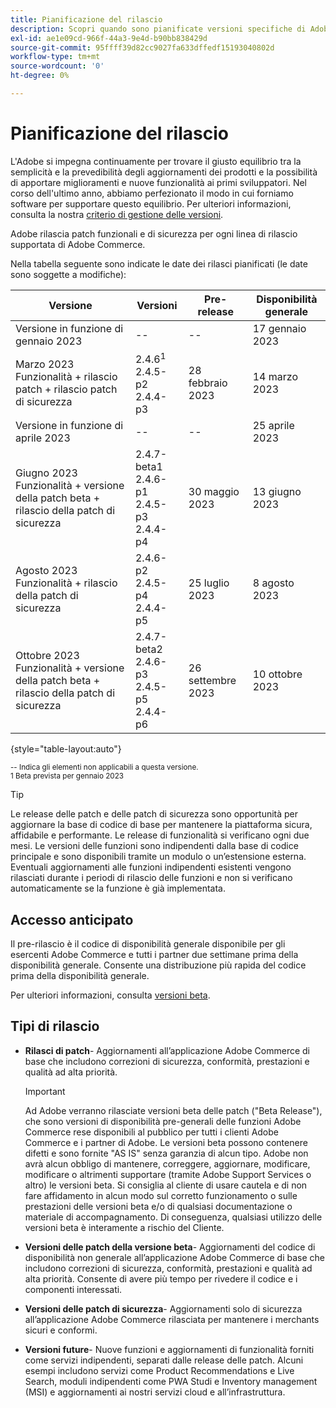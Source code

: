 ```yaml
---
title: Pianificazione del rilascio
description: Scopri quando sono pianificate versioni specifiche di Adobe Commerce per la versione beta, pre-release e la disponibilità generale.
exl-id: ae1e09cd-966f-44a3-9e4d-b90bb838429d
source-git-commit: 95ffff39d82cc9027fa633dffedf15193040802d
workflow-type: tm+mt
source-wordcount: '0'
ht-degree: 0%

---
```


# Pianificazione del rilascio

L&#39;Adobe si impegna continuamente per trovare il giusto equilibrio tra la semplicità e la prevedibilità degli aggiornamenti dei prodotti e la possibilità di apportare miglioramenti e nuove funzionalità ai primi sviluppatori. Nel corso dell&#39;ultimo anno, abbiamo perfezionato il modo in cui forniamo software per supportare questo equilibrio. Per ulteriori informazioni, consulta la nostra [criterio di gestione delle versioni](versioning-policy.md).

Adobe rilascia patch funzionali e di sicurezza per ogni linea di rilascio supportata di Adobe Commerce.

Nella tabella seguente sono indicate le date dei rilasci pianificati (le date sono soggette a modifiche):

| Versione | Versioni | Pre-release | Disponibilità generale |
|--------------------------------------------------------------------|-------------------------------------------------|--------------------|----------------------|
| Versione in funzione di gennaio 2023 | \-\- | \-\- | 17 gennaio 2023 |
| Marzo 2023 Funzionalità + rilascio patch + rilascio patch di sicurezza | 2.4.6<sup>1</sup><br>2.4.5-p2<br>2.4.4-p3 | 28 febbraio 2023 | 14 marzo 2023 |
| Versione in funzione di aprile 2023 | \-\- | \-\- | 25 aprile 2023 |
| Giugno 2023 Funzionalità + versione della patch beta + rilascio della patch di sicurezza | 2.4.7-beta1<br>2.4.6-p1<br>2.4.5-p3<br>2.4.4-p4 | 30 maggio 2023 | 13 giugno 2023 |
| Agosto 2023 Funzionalità + rilascio della patch di sicurezza | 2.4.6-p2<br>2.4.5-p4<br>2.4.4-p5 | 25 luglio 2023 | 8 agosto 2023 |
| Ottobre 2023 Funzionalità + versione della patch beta + rilascio della patch di sicurezza | 2.4.7-beta2<br>2.4.6-p3<br>2.4.5-p5<br>2.4.4-p6 | 26 settembre 2023 | 10 ottobre 2023 |

{style="table-layout:auto"}

<sup>\-\- Indica gli elementi non applicabili a questa versione.</sup><br>
<sup>1 Beta prevista per gennaio 2023</sup><br>

>[!TIP]
>
>Le release delle patch e delle patch di sicurezza sono opportunità per aggiornare la base di codice di base per mantenere la piattaforma sicura, affidabile e performante. Le release di funzionalità si verificano ogni due mesi. Le versioni delle funzioni sono indipendenti dalla base di codice principale e sono disponibili tramite un modulo o un’estensione esterna. Eventuali aggiornamenti alle funzioni indipendenti esistenti vengono rilasciati durante i periodi di rilascio delle funzioni e non si verificano automaticamente se la funzione è già implementata.

## Accesso anticipato

Il pre-rilascio è il codice di disponibilità generale disponibile per gli esercenti Adobe Commerce e tutti i partner due settimane prima della disponibilità generale. Consente una distribuzione più rapida del codice prima della disponibilità generale.

Per ulteriori informazioni, consulta [versioni beta](beta.md).

## Tipi di rilascio

- **Rilasci di patch**- Aggiornamenti all’applicazione Adobe Commerce di base che includono correzioni di sicurezza, conformità, prestazioni e qualità ad alta priorità.

   >[!IMPORTANT]
   >
   >Ad Adobe verranno rilasciate versioni beta delle patch (&quot;Beta Release&quot;), che sono versioni di disponibilità pre-generali delle funzioni Adobe Commerce rese disponibili al pubblico per tutti i clienti Adobe Commerce e i partner di Adobe. Le versioni beta possono contenere difetti e sono fornite &quot;AS IS&quot; senza garanzia di alcun tipo. Adobe non avrà alcun obbligo di mantenere, correggere, aggiornare, modificare, modificare o altrimenti supportare (tramite Adobe Support Services o altro) le versioni beta. Si consiglia al cliente di usare cautela e di non fare affidamento in alcun modo sul corretto funzionamento o sulle prestazioni delle versioni beta e/o di qualsiasi documentazione o materiale di accompagnamento. Di conseguenza, qualsiasi utilizzo delle versioni beta è interamente a rischio del Cliente.

- **Versioni delle patch della versione beta**- Aggiornamenti del codice di disponibilità non generale all’applicazione Adobe Commerce di base che includono correzioni di sicurezza, conformità, prestazioni e qualità ad alta priorità. Consente di avere più tempo per rivedere il codice e i componenti interessati.
- **Versioni delle patch di sicurezza**- Aggiornamenti solo di sicurezza all’applicazione Adobe Commerce rilasciata per mantenere i merchants sicuri e conformi.
- **Versioni future**- Nuove funzioni e aggiornamenti di funzionalità forniti come servizi indipendenti, separati dalle release delle patch. Alcuni esempi includono servizi come Product Recommendations e Live Search, moduli indipendenti come PWA Studi e Inventory management (MSI) e aggiornamenti ai nostri servizi cloud e all’infrastruttura.
